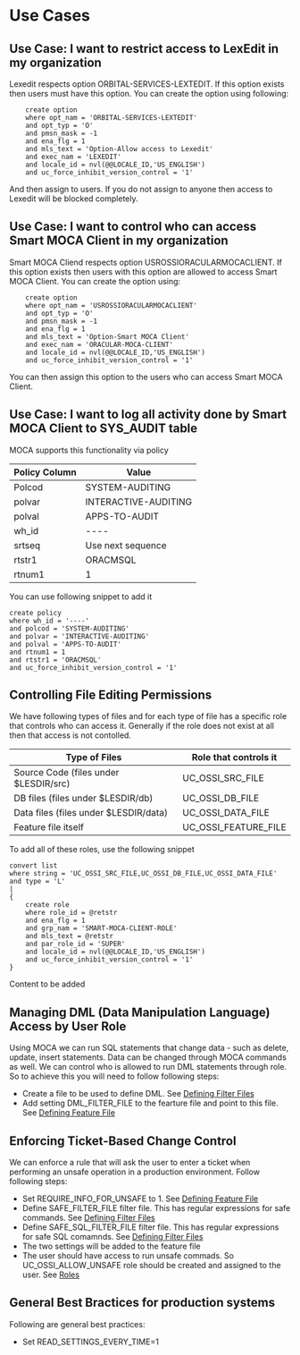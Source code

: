 # Use Cases

## Use Case: I want to restrict access to LexEdit in my organization
Lexedit respects option ORBITAL-SERVICES-LEXTEDIT.  If this option exists then users must have this option.  You can create the option using following:
```
    create option 
    where opt_nam = 'ORBITAL-SERVICES-LEXTEDIT' 
    and opt_typ = 'O'
    and pmsn_mask = -1
    and ena_flg = 1
    and mls_text = 'Option-Allow access to Lexedit'
    and exec_nam = 'LEXEDIT'
    and locale_id = nvl(@@LOCALE_ID,'US_ENGLISH')
    and uc_force_inhibit_version_control = '1'
```
And then assign to users.  If you do not assign to anyone then access to Lexedit will be blocked completely.

## Use Case: I want to control who can access Smart MOCA Client in my organization
Smart MOCA Cliend respects option USROSSIORACULARMOCACLIENT.  If this option exists then users with this option are allowed to access Smart MOCA Client.  You can create the option using:

```
    create option 
    where opt_nam = 'USROSSIORACULARMOCACLIENT' 
    and opt_typ = 'O'
    and pmsn_mask = -1
    and ena_flg = 1
    and mls_text = 'Option-Smart MOCA Client'
    and exec_nam = 'ORACULAR-MOCA-CLIENT'
    and locale_id = nvl(@@LOCALE_ID,'US_ENGLISH')
    and uc_force_inhibit_version_control = '1'
```
You can then assign this option to the users who can access Smart MOCA Client.

## Use Case: I want to log all activity done by Smart MOCA Client to SYS_AUDIT table
MOCA supports this functionality via policy 

| Policy Column | Value                |
|---------------|----------------------|
| Polcod        | SYSTEM-AUDITING      |
| polvar        | INTERACTIVE-AUDITING |
| polval        | APPS-TO-AUDIT        |
| wh_id         | ----                 |
| srtseq        | Use next sequence    |
| rtstr1        | ORACMSQL             |
| rtnum1        | 1                    |

You can use following snippet to add it
```
create policy
where wh_id = '----'
and polcod = 'SYSTEM-AUDITING'
and polvar = 'INTERACTIVE-AUDITING'
and polval = 'APPS-TO-AUDIT'
and rtnum1 = 1
and rtstr1 = 'ORACMSQL'
and uc_force_inhibit_version_control = '1'
```

## Controlling File Editing Permissions
We have following types of files and for each type of file has a specific role that controls who can access it.  Generally if the role does not exist at all then that access is not contolled.

| Type of Files                          | Role that controls it |
| ---------------------------------------|-----------------------|
| Source Code (files under $LESDIR/src)  | UC_OSSI_SRC_FILE      |
| DB files (files under $LESDIR/db)      | UC_OSSI_DB_FILE       |
| Data files (files under $LESDIR/data)  | UC_OSSI_DATA_FILE     |
| Feature file itself                    | UC_OSSI_FEATURE_FILE  |

To add all of these roles, use the following snippet

```
convert list
where string = 'UC_OSSI_SRC_FILE,UC_OSSI_DB_FILE,UC_OSSI_DATA_FILE'
and type = 'L'
|
{
    create role
    where role_id = @retstr
    and ena_flg = 1
    and grp_nam = 'SMART-MOCA-CLIENT-ROLE'
    and mls_text = @retstr
    and par_role_id = 'SUPER'
    and locale_id = nvl(@@LOCALE_ID,'US_ENGLISH')
    and uc_force_inhibit_version_control = '1'
}
```

Content to be added

## Managing DML (Data Manipulation Language) Access by User Role
Using MOCA we can run SQL statements that change data - such as delete, update, insert statements.  Data can be changed through MOCA commands as well.  We can control who is allowed to run DML statements through role.  
So to achieve this you will need to follow following steps:

* Create a file to be used to define DML.  See [Defining Filter Files](https://github.com/OracularIS/mocaclient/blob/main/docs/settings.md#filter-files-defined-by-featrure-file)
* Add setting DML_FILTER_FILE to the fearture file and point to this file.  See [Defining Feature File](https://github.com/OracularIS/mocaclient/blob/main/docs/settings.md#feature-file-settings)


## Enforcing Ticket-Based Change Control
We can enforce a rule that will ask the user to enter a ticket when performing an unsafe operation in a production environment.  Follow following steps:

* Set REQUIRE_INFO_FOR_UNSAFE to 1.  See [Defining Feature File](https://github.com/OracularIS/mocaclient/blob/main/docs/settings.md#feature-file-settings)
* Define SAFE_FILTER_FILE filter file.  This has regular expressions for safe commands.  See [Defining Filter Files](https://github.com/OracularIS/mocaclient/blob/main/docs/settings.md#filter-files-defined-by-featrure-file)
* Define SAFE_SQL_FILTER_FILE filter file. This has regular expressions for safe SQL comamnds. See [Defining Filter Files](https://github.com/OracularIS/mocaclient/blob/main/docs/settings.md#filter-files-defined-by-featrure-file)
* The two settings will be added to the feature file
* The user should have access to run unsafe commads.  So UC_OSSI_ALLOW_UNSAFE role should be created and assigned to the user.  See [Roles](https://oracularis.github.io/mocaclient/#/./settings?id=role-based-settings)

## General Best Bractices for production systems
Following are general best practices:

* Set READ_SETTINGS_EVERY_TIME=1 

 


